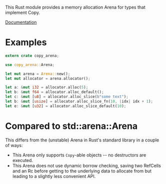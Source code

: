This Rust module provides a memory allocation Arena for types that
implement Copy.

[Documentation](https://PeterReid.github.io/copy_arena)

# Examples

```rust
extern crate copy_arena;

use copy_arena::Arena;

let mut arena = Arena::new();
let mut allocator = arena.allocator();

let a: &mut i32 = allocator.alloc(5);
let b: &mut f64 = allocator.alloc_default();
let c: &mut [u8] = allocator.alloc_slice(b"some text");
let b: &mut [usize] = allocator.alloc_slice_fn(10, |idx| idx + 1);
let e: &mut [u32] = allocator.alloc_slice_default(10);
```

# Compared to std::arena::Arena

This differs from the (unstable) Arena in Rust's standard library in
a couple of ways:

 - This Arena only supports `Copy`-able objects -- no destructors are 
   executed.
 - This Arena does not use dynamic borrow checking, saving two RefCells
   and an Rc before getting to the underlying data to allocate from but
   leading to a slightly less convenient API.


